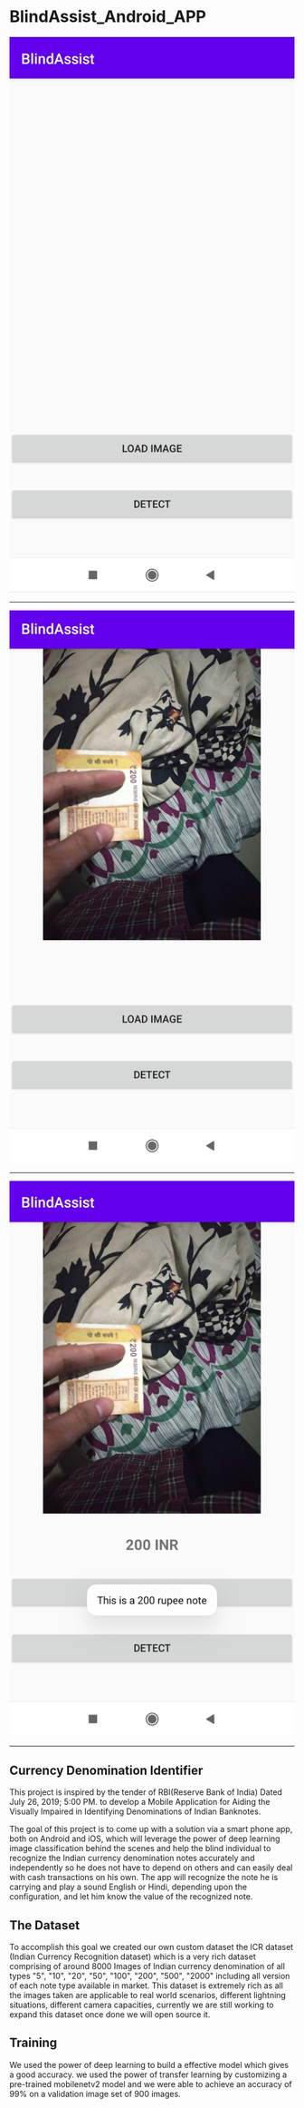 # BlindAssist_Android_APP


![Home](/Images/home.jpg)

--------------------------------------------

![Upload](/Images/upload.jpg)


--------------------------------------------

![Result](/Images/result.jpg)

--------------------------------------------

Currency Denomination Identifier
--
This project is inspired by the tender of RBI(Reserve Bank of India) Dated July 26, 2019; 5:00 PM. to develop a Mobile Application for Aiding the Visually Impaired in Identifying Denominations of Indian Banknotes.

The goal of this project is to come up with a solution via a smart phone app, both on Android and iOS, which will leverage the power of deep learning image classification behind the scenes and help the blind individual to recognize the Indian currency denomination notes accurately and independently so he does not have to depend on others and can easily deal with cash transactions on his own. The app will recognize the note he is carrying and play a sound English or Hindi, depending upon the configuration, and let him know the value of the recognized note.

The Dataset
--
To accomplish this goal we created our own custom dataset the ICR dataset (Indian Currency Recognition dataset) which is a very rich dataset comprising of around 8000 Images of Indian currency denomination of all types "5", "10", "20", "50", "100", "200", "500", "2000" including all version of each note type available in market. This dataset is extremely rich as all the images taken are applicable to real world scenarios, different lightning situations, different camera capacities, currently we are still working to expand this dataset once done we will open source it.

Training
--
We used the power of deep learning to build a effective model which gives a good accuracy. we used the power of transfer learning by customizing a pre-trained mobilenetv2 model and we were able to achieve an accuracy of 99% on a validation image set of 900 images.

